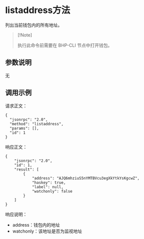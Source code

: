 # listaddress方法

列出当前钱包内的所有地址。

>  [!Note]
>
>   执行此命令前需要在 BHP-CLI 节点中打开钱包。

## 参数说明

无

## 调用示例

请求正文：

```
{
  "jsonrpc": "2.0",
  "method": "listaddress",
  "params": [],
  "id": 1
}
```

响应正文：

```
{
    "jsonrpc": "2.0",
    "id": 1,
    "result": [
        {
            "address": "AJQ6mhziuS5nYMTBVcu3egXkYtkYsKgcwZ",
            "haskey": true,
            "label": null,
            "watchonly": false
        }
    ]
}
```

响应说明：

- address：钱包内的地址
- watchonly：该地址是否为监视地址